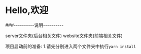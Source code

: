 # Hello,欢迎
###----------说明----------

server文件夹(后台相关文件)
website文件夹(前端相关文件)

项目启动前的准备:
1.请先分别进入两个文件夹中执行`yarn install`
